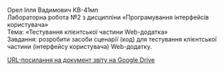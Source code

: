 Орел Ілля Вадимович КВ-41мп<br>
Лабораторна робота №2 з дисципліни «Програмування інтерфейсів користувача»<br>
Тема: «Тестування клієнтської частини Web-додатка»<br>
Завдання: розробити засоби сценарії (код) для тестування клієнтської частини (інтерфейсу користувача) Web-додатку.<br>

[URL-посилання на документ звіту на Google Drive](https://docs.google.com/document/d/1z_Beyl0ooo03yb7Iv9KH6D9QxWX5J4FPz-d2uKMgM8o/edit?usp=sharing)
